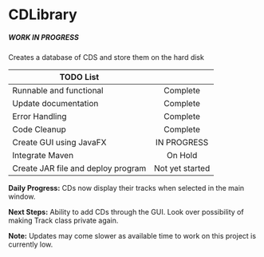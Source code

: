 # CDLibrary 
<h5> WORK IN PROGRESS </h5>
Creates a database of CDS and store them on the hard disk


| TODO List ||
| --- | :---: |
|  Runnable and functional | Complete |
|  Update documentation | Complete |
| Error Handling | Complete |
| Code Cleanup | Complete  |
| Create GUI using JavaFX | IN PROGRESS |
| Integrate Maven | On Hold |
| Create JAR file and deploy program | Not yet started |
 

**Daily Progress:** CDs now display their tracks when selected in the main window.

**Next Steps:** Ability to add CDs through the GUI. Look over possibility of making Track class private again.

**Note:** Updates may come slower as available time to work on this project is currently low.

